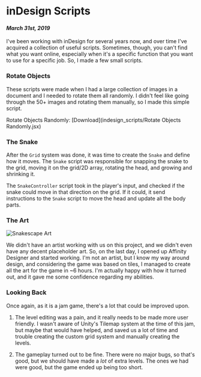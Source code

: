 [comment]: # (*.title*inDesign Scripts*.title*)
[comment]: # (*.desc*These are some small inDesign scripts I made at work to speed things up.*.desc*)
[comment]: # (*.tags*indesign, script, .jsx, finished*.tags*)
[comment]: # (*.date*31-3-2019*.date*)

# inDesign Scripts

#### *March 31st, 2019*

I've been working with inDesign for several years now, and over time I've acquired a collection of useful scripts. Sometimes, though, you can't find what you want online, especially when it's a specific function that you want to use for a specific job. So, I made a few small scripts.

### Rotate Objects

These scripts were made when I had a large collection of images in a document and I needed to rotate them all randomly. I didn't feel like going through the 50+ images and rotating them manually, so I made this simple script. 

Rotate Objects Randomly: [Download](indesign_scripts/Rotate Objects Randomly.jsx)

### The Snake

After the `Grid` system was done, it was time to create the `Snake` and define how it moves. The `Snake` script was responsible for snapping the snake to the grid, moving it on the grid/2D array, rotating the head, and growing and shrinking it.

The `SnakeController` script took in the player's input, and checked if the snake could move in that direction on the grid. If it could, it send instructions to the `Snake` script to move the head and update all the body parts.

### The Art

![Snakescape Art](snakescape_assets/tiles.png)

We didn't have an artist working with us on this project, and we didn't even have any decent placeholder art. So, on the last day, I opened up Affinity Designer and started working. I'm not an artist, but I know my way around design, and considering the game was based on tiles, I managed to create all the art for the game in ~6 hours. I'm actually happy with how it turned out, and it gave me some confidence regarding my abilities.

### Looking Back

Once again, as it is a jam game, there's a lot that could be improved upon.

1. The level editing was a pain, and it really needs to be made more user friendly. I wasn't aware of Unity's Tilemap system at the time of this jam, but maybe that would have helped, and saved us a lot of time and trouble creating the custom grid system and manually creating the levels.

2. The gameplay turned out to be fine. There were no major bugs, so that's good, but we should have made a *lot* of extra levels. The ones we had were good, but the game ended up being too short.
